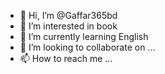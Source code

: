 - 👋 Hi, I’m @Gaffar365bd
- 👀 I’m interested in book
- 🌱 I’m currently learning English 
- 💞️ I’m looking to collaborate on ...
- 📫 How to reach me ...

<!---
Gaffar365bd/Gaffar365bd is a ✨ special ✨ repository because its `README.md` (this file) appears on your GitHub profile.
You can click the Preview link to take a look at your changes.
--->
